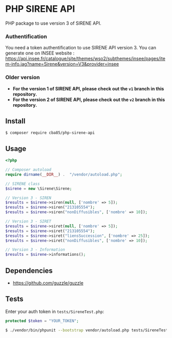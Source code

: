 # PHP SIRENE API

PHP package to use version 3 of SIRENE API.

### Authentification

You need a token authentification to use SIRENE API version 3. You can generate one on INSEE website : https://api.insee.fr/catalogue/site/themes/wso2/subthemes/insee/pages/item-info.jag?name=Sirene&version=V3&provider=insee

### Older version

- **For the version 1 of SIRENE API, please check out the `v1` branch in this repository.**
- **For the version 2 of SIRENE API, please check out the `v2` branch in this repository.**

## Install

```
$ composer require cba85/php-sirene-api
```

## Usage

```php
<?php

// Composer autoload
require dirname(__DIR__) .  "/vendor/autoload.php";

// SIRENE class
$sirene = new \Sirene\Sirene;

// Version 3 - SIREN
$results = $sirene->siren(null, ['nombre' => 5]);
$results = $sirene->siren("213105554");
$results = $sirene->siren("nonDiffusibles", ['nombre' => 10]);

// Version 3 - SIRET
$results = $sirene->siret(null, ['nombre' => 5]);
$results = $sirene->siret("213105554");
$results = $sirene->siret("liensSuccession", ['nombre' => 25]);
$results = $sirene->siret("nonDiffusibles", ['nombre' => 10]);

// Version 3 - Information
$results = $sirene->informations();
```

## Dependencies

- https://github.com/guzzle/guzzle

## Tests

Enter your auth token in `tests/SireneTest.php`:

```php
protected $token = "YOUR_TOKEN";
```

```bash
$ ./vendor/bin/phpunit --bootstrap vendor/autoload.php tests/SireneTest
```